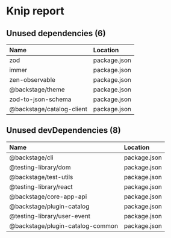 # Knip report

## Unused dependencies (6)

| Name                      | Location     |
|:--------------------------|:-------------|
| zod                       | package.json |
| immer                     | package.json |
| zen-observable            | package.json |
| @backstage/theme          | package.json |
| zod-to-json-schema        | package.json |
| @backstage/catalog-client | package.json |

## Unused devDependencies (8)

| Name                             | Location     |
|:---------------------------------|:-------------|
| @backstage/cli                   | package.json |
| @testing-library/dom             | package.json |
| @backstage/test-utils            | package.json |
| @testing-library/react           | package.json |
| @backstage/core-app-api          | package.json |
| @backstage/plugin-catalog        | package.json |
| @testing-library/user-event      | package.json |
| @backstage/plugin-catalog-common | package.json |

